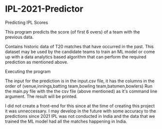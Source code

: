 # IPL-2021-Predictor
Predicting IPL Scores 

This program predicts the score (of first 6 overs) of a team with the previous data.

Contains historic data of T20 matches that have occurred in the past. This dataset may be used by the candidate teams to train an ML model or come up with a data analytics based algorithm that can perform the required prediction as mentioned above.

Executing the program

The input for the prediction is in the input.csv file, it has the columns in the order of (venue,innings,batting team,bowling team,batsmen,bowlers) Run the main.py file with the the csv file (above mentioned) as it's command line argument. The result will be printed.

I did not create a front-end for this since at the time of creating this project it was unneccessary. I may develop in the future with some accuracy to the predictions since 2021 IPL was not conducted in India and the data that we trained the ML model had all the matches happening in India.
